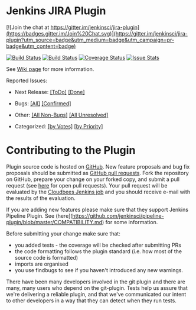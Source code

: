 Jenkins JIRA Plugin
===================

[![Join the chat at https://gitter.im/jenkinsci/jira-plugin](https://badges.gitter.im/Join%20Chat.svg)](https://gitter.im/jenkinsci/jira-plugin?utm_source=badge&utm_medium=badge&utm_campaign=pr-badge&utm_content=badge)

[![Build Status](https://jenkins.ci.cloudbees.com/buildStatus/icon?job=plugins/jira-plugin)](https://jenkins.ci.cloudbees.com/job/plugins/job/jira-plugin/)
[![Build Status](https://travis-ci.org/jenkinsci/jira-plugin.svg?branch=master)](https://travis-ci.org/jenkinsci/jira-plugin)
[![Coverage Status](https://coveralls.io/repos/jenkinsci/jira-plugin/badge.svg?branch=master&service=github)](https://coveralls.io/github/jenkinsci/jira-plugin?branch=master)
[![Issue Stats](http://issuestats.com/github/jenkinsci/jira-plugin/badge/pr?style=flat)](http://issuestats.com/github/jenkinsci/jira-plugin)


See [Wiki page](https://wiki.jenkins-ci.org/display/JENKINS/JIRA+Plugin) for more information.

Reported Issues:

* Next Release: 
[[ToDo]](https://issues.jenkins-ci.org/issues/?filter=14997)
[[Done]](https://issues.jenkins-ci.org/issues/?filter=14998)

* Bugs: [[All]](https://issues.jenkins-ci.org/issues/?filter=14761) [[Confirmed]](https://issues.jenkins-ci.org/issues/?filter=14996)

* Other: [[All Non-Bugs]](https://issues.jenkins-ci.org/issues/?filter=14762)
[[All Unresolved]](https://issues.jenkins-ci.org/issues/?filter=14956)
* Categorized:
[[by Votes]](https://issues.jenkins-ci.org/issues/?filter=15156)
[[by Priority]](https://issues.jenkins-ci.org/issues/?filter=15157)



Contributing to the Plugin
==========================

Plugin source code is hosted on [GitHub](https://github.com/jenkinsci/jira-plugin).
New feature proposals and bug fix proposals should be submitted as
[GitHub pull requests](https://help.github.com/articles/creating-a-pull-request).
Fork the repository on GitHub, prepare your change on your forked
copy, and submit a pull request (see [here](https://github.com/jenkinsci/jira-plugin/pulls) for open pull requests). Your pull request will be evaluated by the [Cloudbees Jenkins job](https://jenkins.ci.cloudbees.com/job/plugins/job/jira-plugin/)
and you should receive e-mail with the results of the evaluation.

If you are adding new features please make sure that they support Jenkins Pipeline Plugin.
See (here](https://github.com/jenkinsci/pipeline-plugin/blob/master/COMPATIBILITY.md) for some information.

Before submitting your change make sure that:
* you added tests - the coverage will be checked after submitting PRs
* the code formatting follows the plugin standard (i.e. how most of the source code is formatted)
* imports are organised
* you use findbugs to see if you haven't introduced any new warnings.

There have been many developers involved
in the git plugin and there are many, many users who depend on the
git-plugin.  Tests help us assure that we're delivering a reliable
plugin, and that we've communicated our intent to other developers in
a way that they can detect when they run tests.

